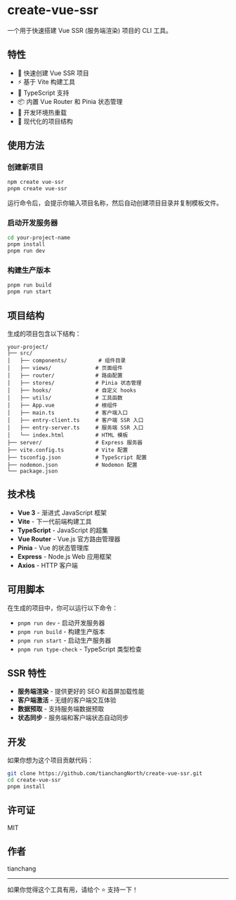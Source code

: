 # create-vue-ssr

一个用于快速搭建 Vue SSR (服务端渲染) 项目的 CLI 工具。

## 特性

- 🚀 快速创建 Vue SSR 项目
- ⚡ 基于 Vite 构建工具
- 🎯 TypeScript 支持
- 📦 内置 Vue Router 和 Pinia 状态管理
- 🔧 开发环境热重载
- 📱 现代化的项目结构

## 使用方法

### 创建新项目

```bash
npm create vue-ssr
pnpm create vue-ssr
```

运行命令后，会提示你输入项目名称，然后自动创建项目目录并复制模板文件。

### 启动开发服务器

```bash
cd your-project-name
pnpm install
pnpm run dev
```

### 构建生产版本

```bash
pnpm run build
pnpm run start
```

## 项目结构

生成的项目包含以下结构：

```
your-project/
├── src/
│   ├── components/          # 组件目录
│   ├── views/              # 页面组件
│   ├── router/             # 路由配置
│   ├── stores/             # Pinia 状态管理
│   ├── hooks/              # 自定义 hooks
│   ├── utils/              # 工具函数
│   ├── App.vue             # 根组件
│   ├── main.ts             # 客户端入口
│   ├── entry-client.ts     # 客户端 SSR 入口
│   ├── entry-server.ts     # 服务端 SSR 入口
│   └── index.html          # HTML 模板
├── server/                 # Express 服务器
├── vite.config.ts          # Vite 配置
├── tsconfig.json           # TypeScript 配置
├── nodemon.json            # Nodemon 配置
└── package.json
```

## 技术栈

- **Vue 3** - 渐进式 JavaScript 框架
- **Vite** - 下一代前端构建工具
- **TypeScript** - JavaScript 的超集
- **Vue Router** - Vue.js 官方路由管理器
- **Pinia** - Vue 的状态管理库
- **Express** - Node.js Web 应用框架
- **Axios** - HTTP 客户端

## 可用脚本

在生成的项目中，你可以运行以下命令：

- `pnpm run dev` - 启动开发服务器
- `pnpm run build` - 构建生产版本
- `pnpm run start` - 启动生产服务器
- `pnpm run type-check` - TypeScript 类型检查

## SSR 特性

- **服务端渲染** - 提供更好的 SEO 和首屏加载性能
- **客户端激活** - 无缝的客户端交互体验
- **数据预取** - 支持服务端数据预取
- **状态同步** - 服务端和客户端状态自动同步

## 开发

如果你想为这个项目贡献代码：

```bash
git clone https://github.com/tianchangNorth/create-vue-ssr.git
cd create-vue-ssr
pnpm install
```

## 许可证

MIT

## 作者

tianchang

---

如果你觉得这个工具有用，请给个 ⭐ 支持一下！